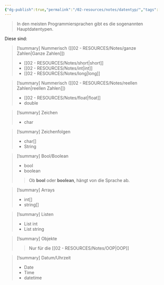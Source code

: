 ```yaml
---
{"dg-publish":true,"permalink":"/02-resources/notes/datentyp/","tags":["code"],"noteIcon":"","updated":"2024-08-25T22:43:33.879+02:00"}
---
```


>In den meisten Programmiersprachen gibt es die sogenannten Hauptdatentypen.

Diese sind:

>[!summary] Nummerisch ([[02 - RESOURCES/Notes/ganze Zahlen\|Ganze Zahlen]])
>- [[02 - RESOURCES/Notes/short\|short]]
>- [[02 - RESOURCES/Notes/int\|int]]
>- [[02 - RESOURCES/Notes/long\|long]]

>[!summary] Nummerisch ([[02 - RESOURCES/Notes/reellen Zahlen\|reellen Zahlen]])
>- [[02 - RESOURCES/Notes/float\|float]]
>- double

>[!summary] Zeichen
>- char


>[!summary] Zeichenfolgen
>- char[]
>- String


>[!summary] Bool/Boolean
>- bool
>- boolean
>> Ob **bool** oder **boolean**, hängt von die Sprache ab. 


>[!summary] Arrays
>- int[]
>- string[]


>[!summary] Listen 
>- List int 
>- List string


>[!summary] Objekte
  >> Nur für die [[02 - RESOURCES/Notes/OOP\|OOP]]
  
>[!summary] Datum/Uhrzeit
>- Date
>- Time
>- datetime